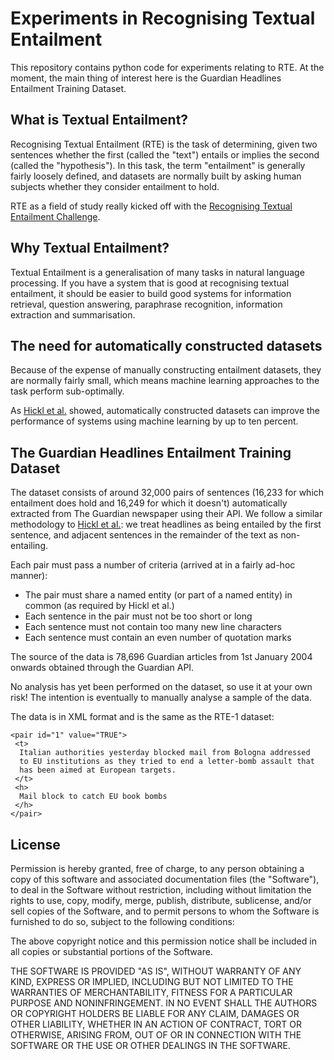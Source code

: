 Experiments in Recognising Textual Entailment
=============================================

This repository contains python code for experiments relating to
RTE. At the moment, the main thing of interest here is the Guardian
Headlines Entailment Training Dataset.

What is Textual Entailment?
---------------------------

Recognising Textual Entailment (RTE) is the task of determining, given
two sentences whether the first (called the "text") entails or implies
the second (called the "hypothesis"). In this task, the term
"entailment" is generally fairly loosely defined, and datasets are
normally built by asking human subjects whether they consider
entailment to hold.

RTE as a field of study really kicked off with the [Recognising
Textual Entailment
Challenge](http://pascallin.ecs.soton.ac.uk/Challenges/RTE/).

Why Textual Entailment?
-----------------------

Textual Entailment is a generalisation of many tasks in natural
language processing. If you have a system that is good at recognising
textual entailment, it should be easier to build good systems for
information retrieval, question answering, paraphrase recognition,
information extraction and summarisation.

The need for automatically constructed datasets
-----------------------------------------------

Because of the expense of manually constructing entailment datasets,
they are normally fairly small, which means machine learning
approaches to the task perform sub-optimally.

As  [Hickl et al.](http://u.cs.biu.ac.il/~nlp/RTE2/Proceedings/14.pdf)
showed, automatically constructed datasets can improve the performance
of systems using machine learning by up to ten percent.

The Guardian Headlines Entailment Training Dataset
--------------------------------------------------

The dataset consists of around 32,000 pairs of sentences (16,233 for
which entailment does hold and 16,249 for which it doesn't)
automatically extracted from The Guardian newspaper using their
API. We follow a similar methodology to [Hickl et
al.](http://u.cs.biu.ac.il/~nlp/RTE2/Proceedings/14.pdf): we treat
headlines as being entailed by the first sentence, and adjacent
sentences in the remainder of the text as non-entailing.

Each pair must pass a number of criteria (arrived at in a fairly
ad-hoc manner):
 * The pair must share a named entity (or part of a named entity) in
   common (as required by Hickl et al.)
 * Each sentence in the pair must not be too short or long
 * Each sentence must not contain too many new line characters
 * Each sentence must contain an even number of quotation marks

The source of the data is 78,696 Guardian articles from 1st January
2004 onwards obtained through the Guardian API.

No analysis has yet been performed on the dataset, so use it at your
own risk! The intention is eventually to manually analyse a sample of
the data.

The data is in XML format and is the same as the RTE-1 dataset:

    <pair id="1" value="TRUE">
     <t>
      Italian authorities yesterday blocked mail from Bologna addressed
      to EU institutions as they tried to end a letter-bomb assault that
      has been aimed at European targets.
     </t>
     <h>
      Mail block to catch EU book bombs
     </h>
    </pair>



License
-------

Permission is hereby granted, free of charge, to any person obtaining
a copy of this software and associated documentation files (the
"Software"), to deal in the Software without restriction, including
without limitation the rights to use, copy, modify, merge, publish,
distribute, sublicense, and/or sell copies of the Software, and to
permit persons to whom the Software is furnished to do so, subject to
the following conditions:

The above copyright notice and this permission notice shall be
included in all copies or substantial portions of the Software.

THE SOFTWARE IS PROVIDED "AS IS", WITHOUT WARRANTY OF ANY KIND,
EXPRESS OR IMPLIED, INCLUDING BUT NOT LIMITED TO THE WARRANTIES OF
MERCHANTABILITY, FITNESS FOR A PARTICULAR PURPOSE AND
NONINFRINGEMENT. IN NO EVENT SHALL THE AUTHORS OR COPYRIGHT HOLDERS BE
LIABLE FOR ANY CLAIM, DAMAGES OR OTHER LIABILITY, WHETHER IN AN ACTION
OF CONTRACT, TORT OR OTHERWISE, ARISING FROM, OUT OF OR IN CONNECTION
WITH THE SOFTWARE OR THE USE OR OTHER DEALINGS IN THE SOFTWARE.
